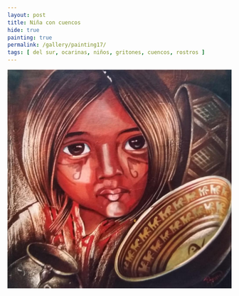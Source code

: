```yaml
---
layout: post
title: Niña con cuencos
hide: true
painting: true
permalink: /gallery/painting17/
tags: [ del sur, ocarinas, niños, gritones, cuencos, rostros ]
---
```


![Niña con cuencos](/assets/img/paintings/drawing_17.jpeg)
